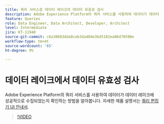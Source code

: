 ```yaml
---
title: 쿼리 서비스로 데이터 레이크의 데이터 유효성 검사
description: Adobe Experience Platform의 쿼리 서비스를 사용하여 데이터가 데이터 레이크에 성공적으로 수집되었는지 확인하는 방법을 알아봅니다.
feature: Queries
role: Data Engineer, Data Architect, Developer, Architect
level: Intermediate
jira: KT-11948
source-git-commit: c6a30603dda0ceb3da404e3bd5102ea06d70590e
workflow-type: tm+mt
source-wordcount: '65'
ht-degree: 9%

---
```


# 데이터 레이크에서 데이터 유효성 검사

Adobe Experience Platform의 쿼리 서비스를 사용하여 데이터가 데이터 레이크에 성공적으로 수집되었는지 확인하는 방법을 알아봅니다. 자세한 제품 설명서는 [쿼리 편집기 UI 안내서](https://experienceleague.adobe.com/docs/experience-platform/query/home.html?lang=ko).

>[!VIDEO](https://video.tv.adobe.com/v/3416130?learn=on)

